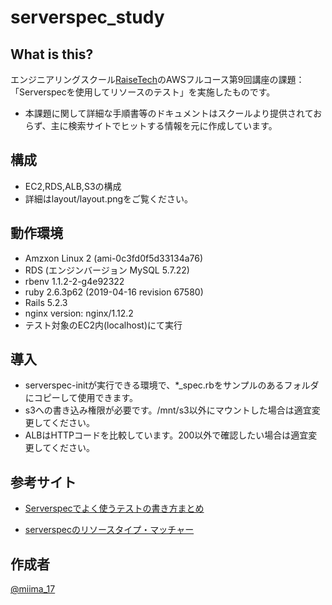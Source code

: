 serverspec_study
====

## What is this?

エンジニアリングスクール[RaiseTech](https://raise-tech.net/)のAWSフルコース第9回講座の課題：「Serverspecを使用してリソースのテスト」を実施したものです。
- 本課題に関して詳細な手順書等のドキュメントはスクールより提供されておらず、主に検索サイトでヒットする情報を元に作成しています。


## 構成

- EC2,RDS,ALB,S3の構成
- 詳細はlayout/layout.pngをご覧ください。

## 動作環境

- Amzxon Linux 2 (ami-0c3fd0f5d33134a76)
- RDS (エンジンバージョン MySQL 5.7.22)
- rbenv 1.1.2-2-g4e92322
- ruby 2.6.3p62 (2019-04-16 revision 67580)
- Rails 5.2.3
- nginx version: nginx/1.12.2
- テスト対象のEC2内(localhost)にて実行

## 導入

- serverspec-initが実行できる環境で、*_spec.rbをサンプルのあるフォルダにコピーして使用できます。
- s3への書き込み権限が必要です。/mnt/s3以外にマウントした場合は適宜変更してください。
- ALBはHTTPコードを比較しています。200以外で確認したい場合は適宜変更してください。

## 参考サイト

- [Serverspecでよく使うテストの書き方まとめ](https://qiita.com/minamijoyo/items/467ddd13c0cab15330bf)

- [serverspecのリソースタイプ・マッチャー](https://qiita.com/ando-masaki/items/e02960789c7a4e0c4d20)

## 作成者

[@miima_17](https://twitter.com/miima_17)